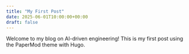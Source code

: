```yaml
---
title: "My First Post"
date: 2025-06-01T10:00:00+00:00
draft: false
---
```


Welcome to my blog on AI-driven engineering! This is my first post using the PaperMod theme with Hugo.
